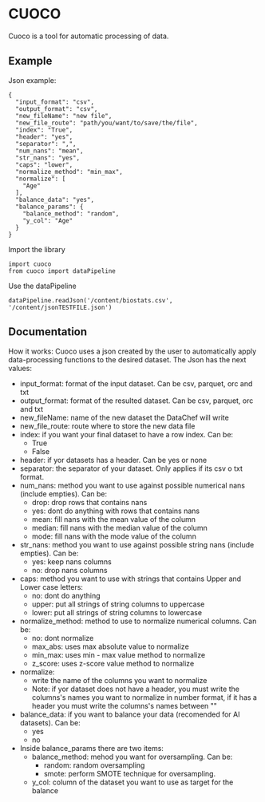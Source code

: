 
# CUOCO

Cuoco is a tool for automatic processing of data. 

## Example

Json example:

```
{
  "input_format": "csv",
  "output_format": "csv",
  "new_fileName": "new file",
  "new_file_route": "path/you/want/to/save/the/file",
  "index": "True",
  "header": "yes",
  "separator": ",",
  "num_nans": "mean",
  "str_nans": "yes",
  "caps": "lower",
  "normalize_method": "min_max",
  "normalize": [
    "Age"
  ],
  "balance_data": "yes",
  "balance_params": {
    "balance_method": "random",
    "y_col": "Age"
  }
}
```


Import the library

```
import cuoco
from cuoco import dataPipeline
```

Use the dataPipeline

```
dataPipeline.readJson('/content/biostats.csv', '/content/jsonTESTFILE.json')
```

## Documentation


How it works:
Cuoco uses a json created by the user to automatically apply data-processing functions to the desired dataset. The Json has the next values:

- input_format: format of the input dataset. Can be csv, parquet, orc and txt
- output_format: format of the resulted dataset. Can be csv, parquet, orc and txt
- new_fileName: name of the new dataset the DataChef will write
- new_file_route: route where to store the new data file
- index: if you want your final dataset to have a row index. Can be:
    - True
    - False
- header: if yor datasets has a header. Can be yes or none
- separator: the separator of your dataset. Only applies if its csv o txt format. 
- num_nans: method you want to use against possible numerical nans (include empties). Can be:
    - drop: drop rows that contains nans
    - yes: dont do anything with rows that contains nans
    - mean: fill nans with the mean value of the column
    - median: fill nans with the median value of the column
    - mode: fill nans with the mode value of the column
- str_nans: method you want to use against possible string nans (include empties). Can be:
    - yes: keep nans columns
    - no: drop nans columns
- caps: method you want to use with strings that contains Upper and Lower case letters:
    - no: dont do anything
    - upper: put all strings of string columns to uppercase
    - lower: put all strings of string columns to lowercase
- normalize_method: method to use to normalize numerical columns. Can be:
    - no: dont normalize
    - max_abs: uses max absolute value to normalize 
    - min_max: uses min - max value method to normalize 
    - z_score: uses z-score value method to normalize
- normalize:
    - write the name of the columns you want to normalize
    - Note: if yor dataset does not have a header, you must write the columns's names you want to 
            normalize in number format, if it has a header you must write the columns's names between ""
- balance_data: if you want to balance your data (recomended for AI datasets). Can be:
    - yes
    - no
- Inside balance_params there are two items:
  - balance_method: mehod you want for oversampling. Can be:
    - random: random oversampling
    - smote: perform SMOTE technique for oversampling.
  - y_col: column of the dataset you want to use as target for the balance

